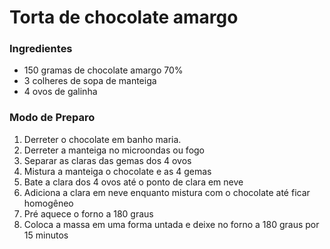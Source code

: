 # Torta de chocolate amargo

### Ingredientes

- 150 gramas de chocolate amargo 70%
- 3 colheres de sopa de manteiga
- 4 ovos de galinha

### Modo de Preparo

1. Derreter o chocolate em banho maria.
2. Derreter a manteiga no microondas ou fogo
3. Separar as claras das gemas dos 4 ovos
4. Mistura a manteiga o chocolate e as 4 gemas
5. Bate a clara dos 4 ovos até o ponto de clara em neve
6. Adiciona a clara em neve enquanto mistura com o chocolate até ficar homogêneo
7. Pré aquece o forno a 180 graus
8. Coloca a massa em uma forma untada e deixe no forno a 180 graus por 15 minutos
